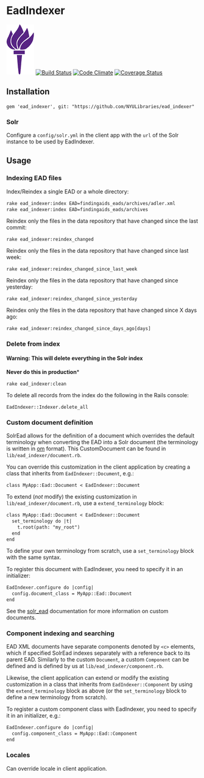 # EadIndexer

[![NYU](https://github.com/NYULibraries/nyulibraries_stylesheets/blob/master/app/assets/images/nyulibraries_stylesheets/nyu.png)](https://dev.library.nyu.edu)
[![Build Status](https://travis-ci.org/NYULibraries/ead_indexer.svg?branch=master)](https://travis-ci.org/NYULibraries/ead_indexer)
[![Code Climate](https://codeclimate.com/github/NYULibraries/ead_indexer/badges/gpa.svg)](https://codeclimate.com/github/NYULibraries/ead_indexer)
[![Coverage Status](https://coveralls.io/repos/github/NYULibraries/ead_indexer/badge.svg?branch=master)](https://coveralls.io/github/NYULibraries/ead_indexer?branch=master)

## Installation

```
gem 'ead_indexer', git: "https://github.com/NYULibraries/ead_indexer"
```

### Solr

Configure a `config/solr.yml` in the client app with the `url` of the Solr instance to be used by EadIndexer.

## Usage

### Indexing EAD files

Index/Reindex a single EAD or a whole directory:

```
rake ead_indexer:index EAD=findingaids_eads/archives/adler.xml
rake ead_indexer:index EAD=findingaids_eads/archives
```

Reindex only the files in the data repository that have changed since the last commit:

```
rake ead_indexer:reindex_changed
```

Reindex only the files in the data repository that have changed since last week:

```
rake ead_indexer:reindex_changed_since_last_week
```

Reindex only the files in the data repository that have changed since yesterday:

```
rake ead_indexer:reindex_changed_since_yesterday
```

Reindex only the files in the data repository that have changed since X days ago:

```
rake ead_indexer:reindex_changed_since_days_ago[days]
```

### Delete from index

#### Warning: This will delete everything in the Solr index

**Never do this in production***

```
rake ead_indexer:clean
```

To delete all records from the index do the following in the Rails console:

```
EadIndexer::Indexer.delete_all
```

### Custom document definition

SolrEad allows for the definition of a document which overrides the default terminology when converting the EAD into a Solr document (the terminology is written in [om](https://github.com/projecthydra/om) format). This CustomDocument can be found in `lib/ead_indexer/document.rb`.

You can override this customization in the client application by creating a class that inherits from `EadIndexer::Document`, e.g.:

```
class MyApp::Ead::Document < EadIndexer::Document
```

To extend (_not_ modify) the existing customization in `lib/ead_indexer/document.rb`, use a `extend_terminology` block:

```
class MyApp::Ead::Document < EadIndexer::Document
  set_terminology do |t|
    t.root(path: "my_root")
  end
end
```

To define your own terminology from scratch, use a `set_terminology` block with the same syntax.

To register this document with EadIndexer, you need to specify it in an initializer:

```
EadIndexer.configure do |config|
  config.document_class = MyApp::Ead::Document
end
```

See the [solr_ead](https://github.com/awead/solr_ead) documentation for more information on custom documents.

### Component indexing and searching

EAD XML documents have separate components denoted by `<c>` elements, which if specified SolrEad indexes separately with a reference back to its parent EAD. Similarly to the custom `Document`, a custom `Component` can be defined and is defined by us at `lib/ead_indexer/component.rb`.

Likewise, the client application can extend or modify the existing customization in a class that inherits from `EadIndexer::Component` by using the `extend_terminology` block as above (or the `set_terminology` block to define a new terminology from scratch).

To register a custom component class with EadIndexer, you need to specify it in an initializer, e.g.:

```
EadIndexer.configure do |config|
  config.component_class = MyApp::Ead::Component
end
```

### Locales

Can override locale in client application.

